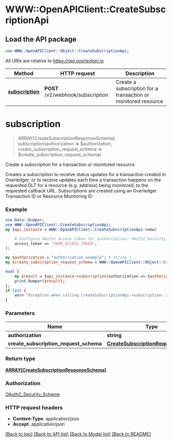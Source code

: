 # WWW::OpenAPIClient::CreateSubscriptionApi

## Load the API package
```perl
use WWW::OpenAPIClient::Object::CreateSubscriptionApi;
```

All URIs are relative to *https://api.overledger.io*

Method | HTTP request | Description
------------- | ------------- | -------------
[**subscription**](CreateSubscriptionApi.md#subscription) | **POST** /v2/webhook/subscription | Create a subscription for a transaction or monitored resource 


# **subscription**
> ARRAY[CreateSubscriptionResponseSchema] subscription(authorization => $authorization, create_subscription_request_schema => $create_subscription_request_schema)

Create a subscription for a transaction or monitored resource 

Creates a subscription to receive status updates for a transaction created in Overledger, or to receive updates each time a transaction happens on the requested DLT for a resource (e.g. address) being monitored, to the requested callback URL.  Subscriptions are created using an Overledger Transaction ID or Resource Monitoring ID

### Example
```perl
use Data::Dumper;
use WWW::OpenAPIClient::CreateSubscriptionApi;
my $api_instance = WWW::OpenAPIClient::CreateSubscriptionApi->new(

    # Configure OAuth2 access token for authorization: OAuth2_Security_Scheme
    access_token => 'YOUR_ACCESS_TOKEN',
);

my $authorization = "authorization_example"; # string | 
my $create_subscription_request_schema = WWW::OpenAPIClient::Object::CreateSubscriptionRequestSchema->new(); # CreateSubscriptionRequestSchema | 

eval {
    my $result = $api_instance->subscription(authorization => $authorization, create_subscription_request_schema => $create_subscription_request_schema);
    print Dumper($result);
};
if ($@) {
    warn "Exception when calling CreateSubscriptionApi->subscription: $@\n";
}
```

### Parameters

Name | Type | Description  | Notes
------------- | ------------- | ------------- | -------------
 **authorization** | **string**|  | 
 **create_subscription_request_schema** | [**CreateSubscriptionRequestSchema**](CreateSubscriptionRequestSchema.md)|  | 

### Return type

[**ARRAY[CreateSubscriptionResponseSchema]**](CreateSubscriptionResponseSchema.md)

### Authorization

[OAuth2_Security_Scheme](../README.md#OAuth2_Security_Scheme)

### HTTP request headers

 - **Content-Type**: application/json
 - **Accept**: application/json

[[Back to top]](#) [[Back to API list]](../README.md#documentation-for-api-endpoints) [[Back to Model list]](../README.md#documentation-for-models) [[Back to README]](../README.md)

